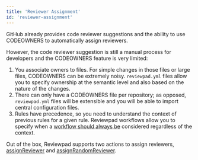 ```yaml
---
title: 'Reviewer Assignment'
id: 'reviewer-assignment'
---
```


GitHub already provides code reviewer suggestions and the ability to use CODEOWNERS to automatically assign reviewers.

However, the code reviewer suggestion is still a manual process for developers and the CODEOWNERS feature is very limited:

1. You associate owners to files. For simple changes in those files or large files, CODEOWNERS can be extremely noisy. `reviewpad.yml` files allow you to specify ownership at the semantic level and also based on the nature of the changes.
2. There can only have a CODEOWNERS file per repository; as opposed, `reviewpad.yml` files will be extensible and you will be able to import central configuration files.
3. Rules have precedence, so you need to understand the context of previous rules for a given rule. Reviewpad workflows allow you to specify when a [workflow should always be](../../reviewpad-file-specification/reviewpad-syntax#workflow) considered regardless of the context.

Out of the box, Reviewpad supports two actions to assign reviewers, [assignReviewer](../../reviewpad-file-specification/aladino-specification/aladino-built-ins#assignreviewer) and [assignRandomReviewer](../../reviewpad-file-specification/aladino-specification/aladino-built-ins#assignrandomreviewer).